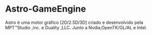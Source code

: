 Astro-GameEngine
================

Astro é uma motor gráfico [2D/2.5D/3D] criado e desenvolvido pela MPT™Studio ,inc. e Duality ,LLC. Junto a Nvdia,OpenTK/GL/AL e Intel.

